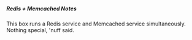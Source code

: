 ##### Redis + Memcached Notes

This box runs a Redis service and Memcached service simultaneously. Nothing special, 'nuff said.
